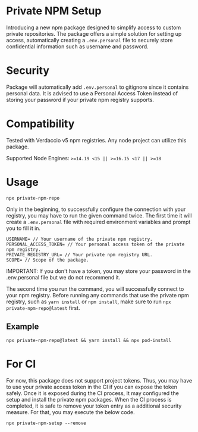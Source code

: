 # Private NPM Setup

Introducing a new npm package designed to simplify access to custom private repositories. The package offers a simple solution for setting up access, automatically creating a `.env.personal` file to securely store confidential information such as username and password.

# Security

Package will automatically add `.env.personal` to gitignore since it contains personal data. It is advised to use a Personal Access Token instead of storing your password if your private npm registry supports.

# Compatibility

Tested with Verdaccio v5 npm registries.
Any node project can utilize this package.

Supported Node Engines: `>=14.19 <15 || >=16.15 <17 || >=18`

# Usage

```
npx private-npm-repo
```

Only in the beginning, to successfully configure the connection with your registry, you may have to run the given command twice. The first time it will create a `.env.personal` file with required environment variables and prompt you to fill it in.

```
USERNAME= // Your username of the private npm registry.
PERSONAL_ACCESS_TOKEN= // Your personal access token of the private npm registry.
PRIVATE_REGISTRY_URL= // Your private npm registry URL.
SCOPE= // Scope of the package.
```
IMPORTANT: If you don't have a token, you may store your password in the .env.personal file but we do not recommend it.

The second time you run the command, you will successfully connect to your npm registry. Before running any commands that use the private npm registry, such as `yarn install` or `npm install`, make sure to run `npx private-npm-repo@latest` first.

## Example

```
npx private-npm-repo@latest && yarn install && npx pod-install
```

# For CI

For now, this package does not support project tokens. Thus, you may have to use your private access token in the CI if you can expose the token safely. Once it is exposed during the CI process, It may configured the setup and install the private npm packages. When the CI process is completed, it is safe to remove your token entry as a additional security measure. For that, you may execute the below code.

```
npx private-npm-setup --remove
```
